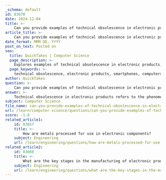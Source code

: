 ```yaml
---
_schema: default
id: 83670
date: 2024-12-04
title: >-
    Can you provide examples of technical obsolescence in electronic products?
article_title: >-
    Can you provide examples of technical obsolescence in electronic products?
date_format: MMM DD, YYYY
post_on_text: Posted on
seo:
  title: QuickTakes | Computer Science
  page_description: >-
    Explores examples of technical obsolescence in electronic products, highlighting how advancements in technology render older devices less desirable and contribute to electronic waste.
  page_keywords: >-
    technical obsolescence, electronic products, smartphones, computers, televisions, home appliances, gaming consoles, software applications, electronic components, consumer behavior, electronic waste, e-waste
author: QuickTakes
question: >-
    Can you provide examples of technical obsolescence in electronic products?
answer: >-
    Technical obsolescence in electronic products refers to the phenomenon where a product becomes outdated due to advancements in technology, even if the product is still functional. Here are some examples of technical obsolescence in electronic products:\n\n1. **Smartphones**: As new models are released with advanced features, older smartphones may not support the latest software updates or applications. For instance, a smartphone that cannot run the latest operating system or apps becomes less desirable, leading consumers to upgrade to newer models.\n\n2. **Computers**: Similar to smartphones, computers can become obsolete when they cannot support new software or hardware upgrades. For example, a computer that cannot run the latest version of an operating system or lacks the processing power for modern applications may prompt users to purchase a new device.\n\n3. **Televisions**: The transition from analog to digital broadcasting rendered many older televisions obsolete. Additionally, the rise of smart TVs with internet connectivity and streaming capabilities has made older models less appealing.\n\n4. **Home Appliances**: Appliances such as refrigerators, washing machines, and microwaves may become technically obsolete when newer models offer energy efficiency, smart technology integration, or advanced features that older models lack.\n\n5. **Gaming Consoles**: As new gaming consoles are released, older models may no longer receive software updates or new game releases, leading gamers to upgrade to the latest hardware.\n\n6. **Software Applications**: Software can also experience technical obsolescence when it is no longer supported by the developer. For example, an application that does not receive updates may become incompatible with newer operating systems or hardware.\n\n7. **Electronic Components**: In industries such as aerospace and automotive, electronic components can become obsolete when manufacturers discontinue production of specific parts, necessitating costly redesigns or replacements.\n\nThese examples illustrate how technical obsolescence can drive consumer behavior and contribute to the growing issue of electronic waste (e-waste), as functional products are discarded in favor of newer technologies.
subject: Computer Science
file_name: can-you-provide-examples-of-technical-obsolescence-in-electronic-products.md
url: /learn/computer-science/questions/can-you-provide-examples-of-technical-obsolescence-in-electronic-products
score: -1.0
related_article1:
    id: 83657
    title: >-
        How are metals processed for use in electronic components?
    subject: Engineering
    url: /learn/engineering/questions/how-are-metals-processed-for-use-in-electronic-components
related_article2:
    id: 83660
    title: >-
        What are the key stages in the manufacturing of electronic products?
    subject: Engineering
    url: /learn/engineering/questions/what-are-the-key-stages-in-the-manufacturing-of-electronic-products
---
```


&nbsp;